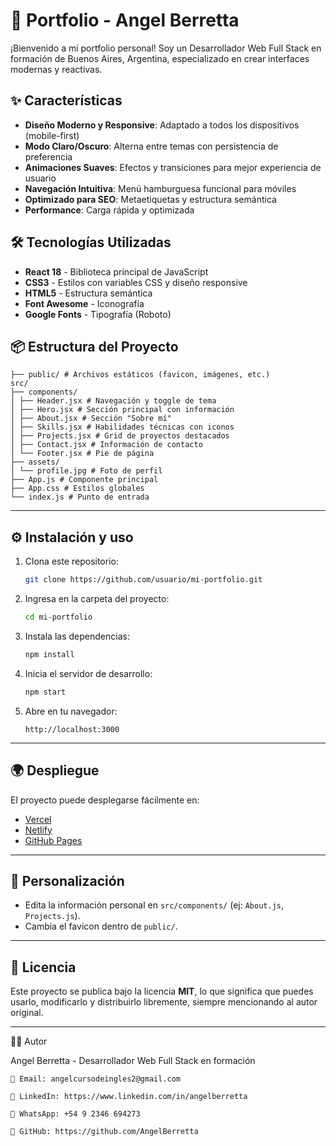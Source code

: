 # 🚀 Portfolio - Angel Berretta

¡Bienvenido a mi portfolio personal! Soy un Desarrollador Web Full Stack en formación de Buenos Aires, Argentina, especializado en crear interfaces modernas y reactivas.

## ✨ Características

- **Diseño Moderno y Responsive**: Adaptado a todos los dispositivos (mobile-first)
- **Modo Claro/Oscuro**: Alterna entre temas con persistencia de preferencia
- **Animaciones Suaves**: Efectos y transiciones para mejor experiencia de usuario
- **Navegación Intuitiva**: Menú hamburguesa funcional para móviles
- **Optimizado para SEO**: Metaetiquetas y estructura semántica
- **Performance**: Carga rápida y optimizada

## 🛠️ Tecnologías Utilizadas

- **React 18** - Biblioteca principal de JavaScript
- **CSS3** - Estilos con variables CSS y diseño responsive
- **HTML5** - Estructura semántica
- **Font Awesome** - Iconografía
- **Google Fonts** - Tipografía (Roboto)

## 📦 Estructura del Proyecto

```
├── public/ # Archivos estáticos (favicon, imágenes, etc.)
src/
├── components/
│ ├── Header.jsx # Navegación y toggle de tema
│ ├── Hero.jsx # Sección principal con información
│ ├── About.jsx # Sección "Sobre mí"
│ ├── Skills.jsx # Habilidades técnicas con iconos
│ ├── Projects.jsx # Grid de proyectos destacados
│ ├── Contact.jsx # Información de contacto
│ └── Footer.jsx # Pie de página
├── assets/
│ └── profile.jpg # Foto de perfil
├── App.js # Componente principal
├── App.css # Estilos globales
└── index.js # Punto de entrada
```

---

## ⚙️ Instalación y uso

1. Clona este repositorio:
   ```bash
   git clone https://github.com/usuario/mi-portfolio.git
   ```
2. Ingresa en la carpeta del proyecto:
   ```bash
   cd mi-portfolio
   ```
3. Instala las dependencias:
   ```bash
   npm install
   ```
4. Inicia el servidor de desarrollo:
   ```bash
   npm start
   ```
5. Abre en tu navegador:
   ```
   http://localhost:3000
   ```

---

## 🌍 Despliegue

El proyecto puede desplegarse fácilmente en:

- [Vercel](https://vercel.com/)
- [Netlify](https://www.netlify.com/)
- [GitHub Pages](https://pages.github.com/)

---

## 📌 Personalización

- Edita la información personal en `src/components/` (ej: `About.js`, `Projects.js`).
- Cambia el favicon dentro de `public/`.

---

## 📝 Licencia

Este proyecto se publica bajo la licencia **MIT**, lo que significa que puedes usarlo, modificarlo y distribuirlo libremente, siempre mencionando al autor original.

---

👨‍💻 Autor

Angel Berretta - Desarrollador Web Full Stack en formación

    📧 Email: angelcursodeingles2@gmail.com

    💼 LinkedIn: https://www.linkedin.com/in/angelberretta

    📱 WhatsApp: +54 9 2346 694273

    🐙 GitHub: https://github.com/AngelBerretta